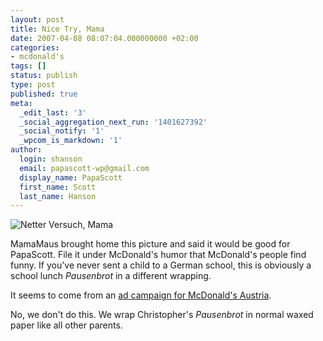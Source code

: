 ```yaml
---
layout: post
title: Nice Try, Mama
date: 2007-04-08 08:07:04.000000000 +02:00
categories:
- mcdonald's
tags: []
status: publish
type: post
published: true
meta:
  _edit_last: '3'
  _social_aggregation_next_run: '1401627392'
  _social_notify: '1'
  _wpcom_is_markdown: '1'
author:
  login: shanson
  email: papascott-wp@gmail.com
  display_name: PapaScott
  first_name: Scott
  last_name: Hanson
---
```

<p><img src="https://res.cloudinary.com/papascott/image/upload/wordpress/wp-content/uploads/2007/04/netter-versuch-mama.jpg" alt="Netter Versuch, Mama" /></p>
<p>MamaMaus brought home this picture and said it would be good for PapaScott. File it under McDonald's humor that McDonald's people find funny. If you've never sent a child to a German school, this is obviously a school lunch <em>Pausenbrot</em> in a different wrapping.</p>
<p>It seems to come from an <a href="http://derstandard.at/?url=/?id=2464453">ad campaign for McDonald's Austria</a>.</p>
<p>No, we don't do this. We wrap Christopher's <em>Pausenbrot</em> in normal waxed paper like all other parents.</p>
